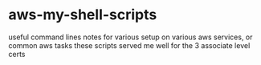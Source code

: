 # aws-my-shell-scripts
useful command lines notes for various setup on various aws services, or common aws tasks
these scripts served me well for the 3 associate level certs
